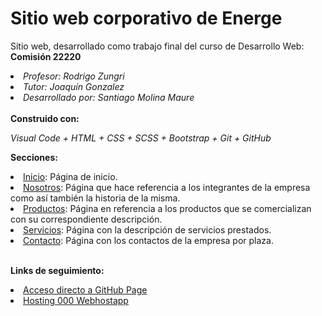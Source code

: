 # Sitio web corporativo de Energe

Sitio web, desarrollado como trabajo final del curso de Desarrollo Web:
<strong>Comisión 22220</strong>

<li><i>Profesor: Rodrigo Zungri</i></li>
<li><i>Tutor: Joaquín Gonzalez</i></li>
<li><i>Desarrollado por: Santiago Molina Maure</i></li>
<br>
<strong>Construido con:</strong>

<i>Visual Code + HTML + CSS + SCSS + Bootstrap + Git + GitHub</i>

<strong>Secciones:</strong>

<li><a href="https://santiamm1.github.io/energe-site/index.html">Inicio</a>: Página de inicio.</li>

<li><a href="https://santiamm1.github.io/energe-site/pages/Nosotros.html">Nosotros</a>: Página que hace referencia a los integrantes de la empresa como así también la historia de la misma.</li>

<li><a href="https://santiamm1.github.io/energe-site/pages/Producto.html">Productos</a>: Página en referencia a los productos que se comercializan con su correspondiente descripción.</li>

<li><a href="https://santiamm1.github.io/energe-site/pages/Servicios.html">Servicios</a>: Página con la descripción de servicios prestados.</li>

<li><a href="https://santiamm1.github.io/energe-site/pages/Contacto.html">Contacto</a>: Página con los contactos de la empresa por plaza.</li>
<br>

<strong>Links de seguimiento:</strong>

<li><a href="https://santiamm1.github.io/energe-site/">Acceso directo a GitHub Page</a></li>

<li><a href="https://energeweb.000webhostapp.com/index.html">Hosting 000 Webhostapp</a></li>
